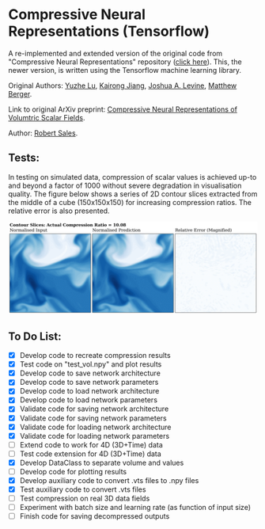 # Compressive Neural Representations (Tensorflow)

A re-implemented and extended version of the original code from "Compressive Neural Representations" repository ([click here](https://github.com/matthewberger/neurcomp)). This, the newer version, is written using the Tensorflow machine learning library. 

Original Authors: [Yuzhe Lu](), [Kairong Jiang](), [Joshua A. Levine](https://jalevine.bitbucket.io/), [Matthew Berger](https://matthewberger.github.io/). 

Link to original ArXiv preprint: [Compressive Neural Representations of Volumtric Scalar Fields](https://arxiv.org/pdf/2104.04523.pdf).

Author: [Robert Sales](https://github.com/RobertMichaelSales). 

## Tests:

In testing on simulated data, compression of scalar values is achieved up-to and beyond a factor of 1000 without severe degradation in visualisation quality. The figure below shows a series of 2D contour slices extracted from the middle of a cube (150x150x150) for increasing compression ratios. The relative error is also presented.

![](https://github.com/RobertMichaelSales/Compressive_Neural_Representations_Tensorflow/blob/main/contours.gif)

## To Do List:
- [X] Develop code to recreate compression results
- [X] Test code on "test_vol.npy" and plot results
- [X] Develop code to save network architecture
- [X] Develop code to save network parameters
- [X] Develop code to load network architecture
- [X] Develop code to load network parameters
- [X] Validate code for saving network architecture
- [X] Validate code for saving network parameters
- [X] Validate code for loading network architecture
- [X] Validate code for loading network parameters
- [ ] Extend code to work for 4D (3D+Time) data
- [ ] Test code extension for 4D (3D+Time) data
- [X] Develop DataClass to separate volume and values
- [ ] Develop code for plotting results
- [X] Develop auxiliary code to convert .vts files to .npy files
- [X] Test auxiliary code to convert .vts files
- [ ] Test compression on real 3D data fields
- [ ] Experiment with batch size and learning rate (as function of input size)
- [ ] Finish code for saving decompressed outputs
